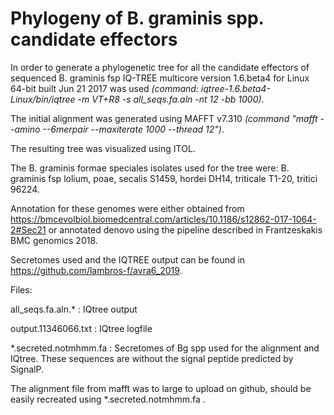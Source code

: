 # Phylogeny of B. graminis spp. candidate effectors

In order to generate a phylogenetic tree for all the candidate effectors of sequenced B. graminis fsp IQ-TREE multicore version 1.6.beta4 for Linux 64-bit built Jun 21 2017 was used *(command: iqtree-1.6.beta4-Linux/bin/iqtree -m VT+R8 -s all_seqs.fa.aln -nt 12 -bb 1000)*.

The initial alignment was generated using MAFFT v7.310 *(command "mafft --amino --6merpair --maxiterate 1000 --thread 12")*. 

The resulting tree was visualized using ITOL. 

The B. graminis formae speciales isolates used for the tree were: B. graminis fsp lolium, poae, secalis S1459, hordei DH14, triticale T1-20, tritici 96224. 

Annotation for these genomes were either obtained from https://bmcevolbiol.biomedcentral.com/articles/10.1186/s12862-017-1064-2#Sec21 or annotated denovo using the pipeline described in Frantzeskakis BMC genomics 2018. 

Secretomes used and the IQTREE output can be found in https://github.com/lambros-f/avra6_2019.

Files:

all_seqs.fa.aln.* : IQtree output

output.11346066.txt : IQtree logfile

\*.secreted.notmhmm.fa : Secretomes of Bg spp used for the alignment and IQtree. These sequences are without the signal peptide predicted by SignalP. 

The alignment file from mafft was to large to upload on github, should be easily recreated using \*.secreted.notmhmm.fa .

